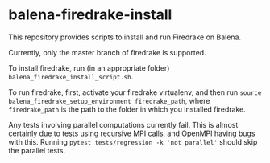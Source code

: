 # balena-firedrake-install

This repository provides scripts to install and run Firedrake on Balena.

Currently, only the master branch of firedrake is supported.

To install firedrake, run (in an appropriate folder) `balena_firedrake_install_script.sh`.

To run firedrake, first, activate your firedrake virtualenv, and then run `source balena_firedrake_setup_environment firedrake_path`, where `firedrake_path` is the path to the folder in which you installed firedrake.

Any tests involving parallel computations currently fail. This is almost certainly due to tests using recursive MPI calls, and OpenMPI having bugs with this. Running `pytest tests/regression -k 'not parallel'` should skip the parallel tests.